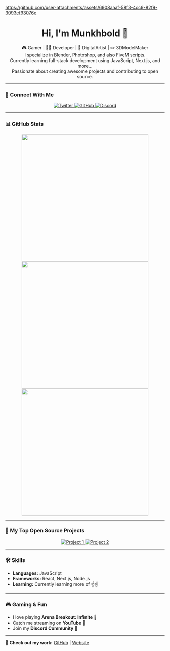 <!-- Banner -->
<p align="center">


  https://github.com/user-attachments/assets/6908aaaf-58f3-4cc9-82f9-3093ef93076e


</p>

<h1 align="center"> Hi, I'm Munkhbold 👋</h1>
<p align="center">
  🎮 Gamer | 👨‍💻 Developer | 🎨 DigitalArtist | ✏️ 3DModelMaker <br>
  I specialize in Blender, Photoshop, and also FiveM scripts. <br>
  Currently learning full-stack development using JavaScript, Next.js, and more... <br>
  Passionate about creating awesome projects and contributing to open source.
</p>

---

### 📲 Connect With Me
<p align="center">
  <a href="https://instagram.com/mnkhbldd">
    <img src="https://img.shields.io/instagram/follow/yourhandle?style=social" alt="Twitter">
  </a>
  <a href="https://github.com/mnkhbldd">
    <img src="https://img.shields.io/github/followers/yourusername?style=social" alt="GitHub">
  </a>
  <a href="https://discord.gg/AjMsq4p4xu">
    <img src="https://img.shields.io/discord/yourdiscordid?color=7289da&label=Discord&logo=discord&logoColor=white" alt="Discord">
  </a>
</p>

---

### 📊 GitHub Stats  
<p align="center">
  <img src="https://github-readme-stats.vercel.app/api?username=YourUsername&show_icons=true&theme=dark" width="400">
  <img src="https://github-readme-streak-stats.herokuapp.com/?user=YourUsername&theme=dark" width="400">
  <img src="https://github-readme-stats.vercel.app/api/top-langs/?username=YourUsername&layout=compact&theme=dark" width="400">
</p>

---

### 🚀 My Top Open Source Projects
<p align="center">
  <a href="https://github.com/YourUsername/Project1">
    <img src="https://img.shields.io/github/stars/YourUsername/Project1?style=social" alt="Project 1">
  </a>
  <a href="https://github.com/YourUsername/Project2">
    <img src="https://img.shields.io/github/stars/YourUsername/Project2?style=social" alt="Project 2">
  </a>
</p>

---

### 🛠️ Skills
- **Languages:** JavaScript
- **Frameworks:** React, Next.js, Node.js
- **Learning:** Currently learning more of ☝️☝️


---

### 🎮 Gaming & Fun
- I love playing **Arena Breakout: Infinite** 🎯
- Catch me streaming on **YouTube** 🎥  
- Join my **Discord Community** 🚀

---


🔗 **Check out my work:** [GitHub](https://github.com/mnkhbldd) | [Website](https://comingsooon.com)
